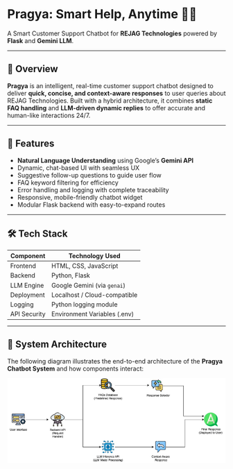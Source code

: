 # Pragya: Smart Help, Anytime 🤖💬  
A Smart Customer Support Chatbot for **REJAG Technologies** powered by **Flask** and **Gemini LLM**.

---

## 🧠 Overview

**Pragya** is an intelligent, real-time customer support chatbot designed to deliver **quick, concise, and context-aware responses** to user queries about REJAG Technologies. Built with a hybrid architecture, it combines **static FAQ handling** and **LLM-driven dynamic replies** to offer accurate and human-like interactions 24/7.

---

## 🚀 Features

- **Natural Language Understanding** using Google’s **Gemini API**
- Dynamic, chat-based UI with seamless UX
- Suggestive follow-up questions to guide user flow
- FAQ keyword filtering for efficiency
- Error handling and logging with complete traceability
- Responsive, mobile-friendly chatbot widget
- Modular Flask backend with easy-to-expand routes

---

## 🛠️ Tech Stack

| Component     | Technology Used               |
|---------------|-------------------------------|
| Frontend      | HTML, CSS, JavaScript         |
| Backend       | Python, Flask                 |
| LLM Engine    | Google Gemini (via `genai`)   |
| Deployment    | Localhost / Cloud-compatible  |
| Logging       | Python logging module         |
| API Security  | Environment Variables (.env)  |

---

## 🧱 System Architecture

The following diagram illustrates the end-to-end architecture of the **Pragya Chatbot System** and how components interact:

![System Architecture Diagram](https://github.com/dhruvakashyap73/Pragya-Chatbot/blob/main/SystemArchitecture.jpg)
